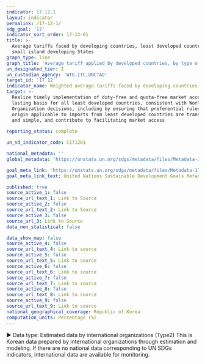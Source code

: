 ```yaml
---
indicator: 17.12.1
layout: indicator
permalink: /17-12-1/
sdg_goal: '17'
indicator_sort_order: 17-12-01
title: >-
  Average tariffs faced by developing countries, least developed countries and
  small island developing States
graph_type: line
graph_title: 'Average tariff applied by developed countries, by type of product'
un_designated_tier: I
un_custodian_agency: 'WTO,ITC,UNCTAD'
target_id: '17.12'
indicator_name: Weighted average tariffs faced by developing countries, least developed countries and small island developing States
target: >-
  Realize timely implementation of duty-free and quota-free market access on a
  lasting basis for all least developed countries, consistent with World Trade
  Organization decisions, including by ensuring that preferential rules of
  origin applicable to imports from least developed countries are transparent
  and simple, and contribute to facilitating market access
  
reporting_status: complete

un_sd_indicator_code: C171201

national_metadata: ''
global_metadata: 'https://unstats.un.org/sdgs/metadata/files/Metadata-17-12-01.pdf'

goal_meta_link: 'https://unstats.un.org/sdgs/metadata/files/Metadata-17-12-01.pdf'
goal_meta_link_text: United Nations Sustainable Development Goals Metadata (pdf 468kB)

published: true
source_active_1: false
source_url_text_1: Link to Source
source_active_2: false
source_url_text_2: Link to Source
source_active_3: false
source_url_3: Link to Source
data_non_statistical: false

data_show_map: false
source_active_4: false
source_url_text_4: Link to source
source_active_5: false
source_url_text_5: Link to source
source_active_6: false
source_url_text_6: Link to source
source_active_7: false
source_url_text_7: Link to source
source_active_8: false
source_url_text_8: Link to source
source_active_9: false
source_url_text_9: Link to source
national_geographical_coverage: Republic of Korea
computation_units: Percentage (%)
---
```

▶ Data type: Estimated data by international organizations (Type2) This is Korean data prepared by international organizations through estimation and modeling. If there are no national data corresponding to UN SDGs indicators, international data are available for monitoring.

